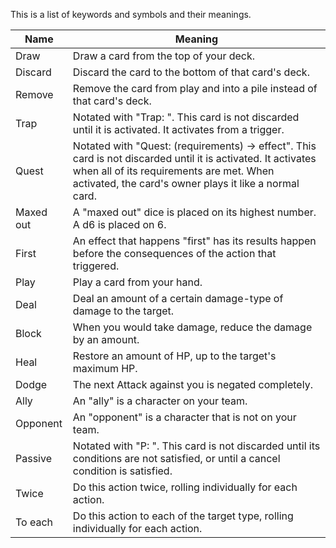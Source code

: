 This is a list of keywords and symbols and their meanings.

| Name | Meaning |
| ---- | ---- |
| Draw | Draw a card from the top of your deck. |
| Discard | Discard the card to the bottom of that card's deck. |
| Remove | Remove the card from play and into a pile instead of that card's deck. |
| Trap | Notated with "Trap: ". This card is not discarded until it is activated. It activates from a trigger. |
| Quest | Notated with "Quest: (requirements) -> effect". This card is not discarded until it is activated. It activates when all of its requirements are met. When activated, the card's owner plays it like a normal card. |
| Maxed out | A "maxed out" dice is placed on its highest number. A d6 is placed on 6. |
| First | An effect that happens "first" has its results happen before the consequences of the action that triggered. |
| Play | Play a card from your hand. |
| Deal | Deal an amount of a certain damage-type of damage to the target. |
| Block | When you would take damage, reduce the damage by an amount. |
| Heal | Restore an amount of HP, up to the target's maximum HP. |
| Dodge | The next Attack against you is negated completely. |
| Ally | An "ally" is a character on your team. |
| Opponent | An "opponent" is a character that is not on your team. |
| Passive | Notated with "P: ". This card is not discarded until its conditions are not satisfied, or until a cancel condition is satisfied. |
| Twice | Do this action twice, rolling individually for each action. |
| To each | Do this action to each of the target type, rolling individually for each action. |
